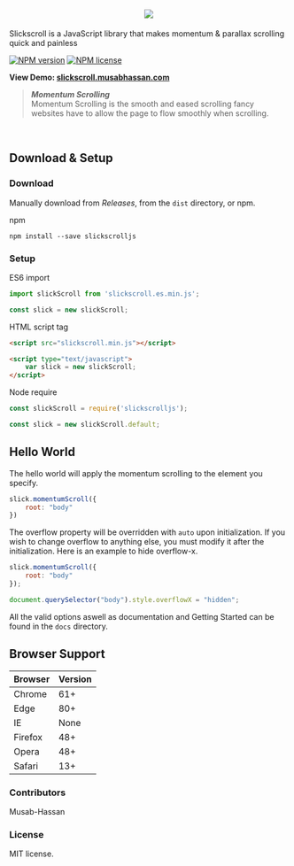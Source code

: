 <h1 align="center">
    <img src="/assets/Logo.png"/>
</h1>

Slickscroll is a JavaScript library that makes momentum & parallax scrolling quick and painless

[![NPM version](http://img.shields.io/npm/v/slickscrolljs.svg?style=for-the-badge&logo=npm)](https://www.npmjs.org/package/slickscrolljs) [![NPM license](http://img.shields.io/npm/l/slickscrolljs.svg?style=for-the-badge)](https://www.npmjs.org/package/slickscrolljs)

**View Demo: [slickscroll.musabhassan.com](https://slickscroll.musabhassan.com)**

<blockquote>
<strong><i>Momentum Scrolling</i></strong><br>
Momentum Scrolling is the smooth and eased scrolling fancy websites have to allow the page to flow smoothly when scrolling.
</blockquote><br>


## Download & Setup

### Download
Manually download from *Releases*, from the `dist` directory, or npm.

npm
```
npm install --save slickscrolljs
```

### Setup

ES6 import
```javascript
import slickScroll from 'slickscroll.es.min.js';

const slick = new slickScroll;
```

HTML script tag
```html
<script src="slickscroll.min.js"></script>

<script type="text/javascript"> 
    var slick = new slickScroll;
</script>
```

Node require
```javascript
const slickScroll = require('slickscrolljs');

const slick = new slickScroll.default;
```

## Hello World
The hello world will apply the momentum scrolling to the element you specify.
```javascript
slick.momentumScroll({
    root: "body"
})
```
The overflow property will be overridden with `auto` upon initialization. If you wish to change overflow to anything else, you must modify it after the initialization. Here is an example to hide overflow-x.

```javascript
slick.momentumScroll({
    root: "body"
});

document.querySelector("body").style.overflowX = "hidden";
```

All the valid options aswell as documentation and Getting Started can be found in the `docs` directory.

## Browser Support

Browser | Version
| - | - |
Chrome | 61+
Edge | 80+
IE | None
Firefox | 48+
Opera | 48+
Safari | 13+

### Contributors
Musab-Hassan

### License
MIT license.

